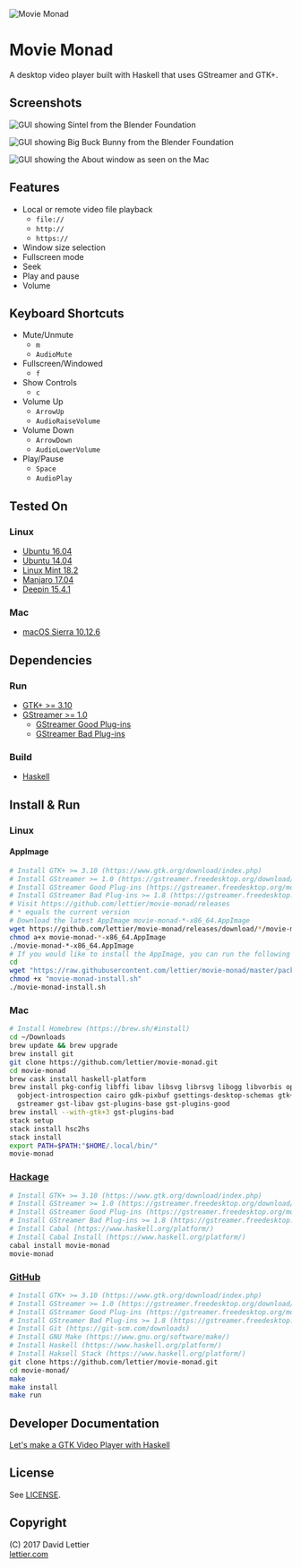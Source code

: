 ![Movie Monad](https://i.imgur.com/gdsyIMv.png)

# Movie Monad

A desktop video player built with Haskell that uses GStreamer and GTK+.

## Screenshots

![GUI showing Sintel from the Blender Foundation](https://i.imgur.com/UBNYbER.jpg)

![GUI showing Big Buck Bunny from the Blender Foundation](https://i.imgur.com/Tgmk7SW.png)

![GUI showing the About window as seen on the Mac](https://i.imgur.com/hiix2Wm.png)

## Features

* Local or remote video file playback
    * `file://`
    * `http://`
    * `https://`
* Window size selection
* Fullscreen mode
* Seek
* Play and pause
* Volume

## Keyboard Shortcuts

* Mute/Unmute
    * `m`
    * `AudioMute`
* Fullscreen/Windowed
    * `f`
* Show Controls
    * `c`
* Volume Up
    * `ArrowUp`
    * `AudioRaiseVolume`
* Volume Down
    * `ArrowDown`
    * `AudioLowerVolume`
* Play/Pause
    * `Space`
    * `AudioPlay`

## Tested On

### Linux

* [Ubuntu 16.04](https://www.ubuntu.com/desktop)
* [Ubuntu 14.04](https://www.ubuntu.com/desktop)
* [Linux Mint 18.2](https://linuxmint.com/)
* [Manjaro 17.04](https://manjaro.org/)
* [Deepin 15.4.1](https://www.deepin.org/en/dde/)

### Mac

* [macOS Sierra 10.12.6](https://en.wikipedia.org/wiki/MacOS_Sierra)

## Dependencies

### Run

* [GTK+ >= 3.10](https://www.gtk.org/download/index.php)
* [GStreamer >= 1.0](https://gstreamer.freedesktop.org/download/)
    * [GStreamer Good Plug-ins](https://gstreamer.freedesktop.org/modules/gst-plugins-good.html)
    * [GStreamer Bad Plug-ins](https://gstreamer.freedesktop.org/modules/gst-plugins-bad.html)

### Build

* [Haskell](https://www.haskell.org/platform/)

## Install & Run

### Linux

#### AppImage

```bash
# Install GTK+ >= 3.10 (https://www.gtk.org/download/index.php)
# Install GStreamer >= 1.0 (https://gstreamer.freedesktop.org/download/)
# Install GStreamer Good Plug-ins (https://gstreamer.freedesktop.org/modules/gst-plugins-good.html)
# Install GStreamer Bad Plug-ins >= 1.8 (https://gstreamer.freedesktop.org/modules/gst-plugins-bad.html)
# Visit https://github.com/lettier/movie-monad/releases
# * equals the current version
# Download the latest AppImage movie-monad-*-x86_64.AppImage
wget https://github.com/lettier/movie-monad/releases/download/*/movie-monad-*-x86_64.AppImage
chmod a+x movie-monad-*-x86_64.AppImage
./movie-monad-*-x86_64.AppImage
# If you would like to install the AppImage, you can run the following
cd
wget "https://raw.githubusercontent.com/lettier/movie-monad/master/packaging/linux/movie-monad-install.sh" -O "movie-monad-install.sh"
chmod +x "movie-monad-install.sh"
./movie-monad-install.sh
```

### Mac

```bash
# Install Homebrew (https://brew.sh/#install)
cd ~/Downloads
brew update && brew upgrade
brew install git
git clone https://github.com/lettier/movie-monad.git
cd movie-monad
brew cask install haskell-platform
brew install pkg-config libffi libav libsvg librsvg libogg libvorbis openh264 theora \
  gobject-introspection cairo gdk-pixbuf gsettings-desktop-schemas gtk+3 gtk-mac-integration \
  gstreamer gst-libav gst-plugins-base gst-plugins-good
brew install --with-gtk+3 gst-plugins-bad
stack setup
stack install hsc2hs
stack install
export PATH=$PATH:"$HOME/.local/bin/"
movie-monad
```

### [Hackage](https://hackage.haskell.org/package/movie-monad)

```bash
# Install GTK+ >= 3.10 (https://www.gtk.org/download/index.php)
# Install GStreamer >= 1.0 (https://gstreamer.freedesktop.org/download/)
# Install GStreamer Good Plug-ins (https://gstreamer.freedesktop.org/modules/gst-plugins-good.html)
# Install GStreamer Bad Plug-ins >= 1.8 (https://gstreamer.freedesktop.org/modules/gst-plugins-bad.html)
# Install Cabal (https://www.haskell.org/platform/)
# Install Cabal Install (https://www.haskell.org/platform/)
cabal install movie-monad
movie-monad
```

### [GitHub](https://github.com/lettier/movie-monad)

```bash
# Install GTK+ >= 3.10 (https://www.gtk.org/download/index.php)
# Install GStreamer >= 1.0 (https://gstreamer.freedesktop.org/download/)
# Install GStreamer Good Plug-ins (https://gstreamer.freedesktop.org/modules/gst-plugins-good.html)
# Install GStreamer Bad Plug-ins >= 1.8 (https://gstreamer.freedesktop.org/modules/gst-plugins-bad.html)
# Install Git (https://git-scm.com/downloads)
# Install GNU Make (https://www.gnu.org/software/make/)
# Install Haskell (https://www.haskell.org/platform/)
# Install Haksell Stack (https://www.haskell.org/platform/)
git clone https://github.com/lettier/movie-monad.git
cd movie-monad/
make
make install
make run
```

## Developer Documentation

[Let's make a GTK Video Player with Haskell](https://lettier.github.io/posts/2017-08-30-haskell-gtk-video-player.html)

## License

See [LICENSE](LICENSE).

## Copyright

(C) 2017 David Lettier  
[lettier.com](http://www.lettier.com/)
